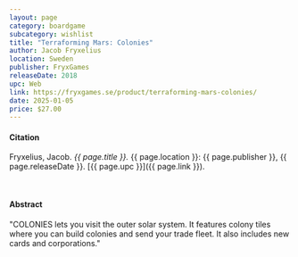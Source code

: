 ```yaml
---
layout: page
category: boardgame
subcategory: wishlist
title: "Terraforming Mars: Colonies"
author: Jacob Fryxelius
location: Sweden
publisher: FryxGames
releaseDate: 2018
upc: Web
link: https://fryxgames.se/product/terraforming-mars-colonies/
date: 2025-01-05
price: $27.00
---
```


#### Citation

Fryxelius, Jacob. *{{ page.title }}.* {{ page.location }}: {{ page.publisher }}, {{ page.releaseDate }}. [{{ page.upc }}]({{ page.link }}).

<br>


#### Abstract

"COLONIES lets you visit the outer solar system. It features colony tiles where you can build colonies and send your trade fleet. It also includes new cards and corporations."
